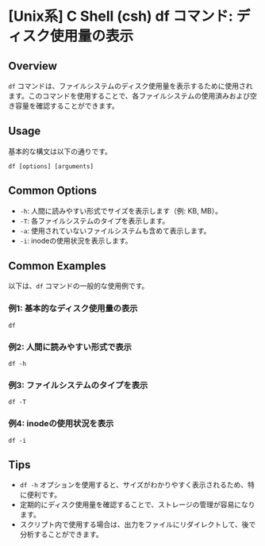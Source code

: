 # [Unix系] C Shell (csh) df コマンド: ディスク使用量の表示

## Overview
`df` コマンドは、ファイルシステムのディスク使用量を表示するために使用されます。このコマンドを使用することで、各ファイルシステムの使用済みおよび空き容量を確認することができます。

## Usage
基本的な構文は以下の通りです。

```
df [options] [arguments]
```

## Common Options
- `-h`: 人間に読みやすい形式でサイズを表示します（例: KB, MB）。
- `-T`: 各ファイルシステムのタイプを表示します。
- `-a`: 使用されていないファイルシステムも含めて表示します。
- `-i`: inodeの使用状況を表示します。

## Common Examples
以下は、`df` コマンドの一般的な使用例です。

### 例1: 基本的なディスク使用量の表示
```
df
```

### 例2: 人間に読みやすい形式で表示
```
df -h
```

### 例3: ファイルシステムのタイプを表示
```
df -T
```

### 例4: inodeの使用状況を表示
```
df -i
```

## Tips
- `df -h` オプションを使用すると、サイズがわかりやすく表示されるため、特に便利です。
- 定期的にディスク使用量を確認することで、ストレージの管理が容易になります。
- スクリプト内で使用する場合は、出力をファイルにリダイレクトして、後で分析することができます。